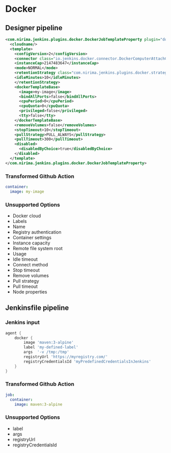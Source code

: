# Docker

## Designer pipeline

```xml
<com.nirima.jenkins.plugins.docker.DockerJobTemplateProperty plugin="docker-plugin@1.2.1">
  <cloudname/>
  <template>
    <configVersion>2</configVersion>
    <connector class="io.jenkins.docker.connector.DockerComputerAttachConnector"/>
    <instanceCap>2147483647</instanceCap>
    <mode>NORMAL</mode>
    <retentionStrategy class="com.nirima.jenkins.plugins.docker.strategy.DockerOnceRetentionStrategy">
    <idleMinutes>10</idleMinutes>
    </retentionStrategy>
    <dockerTemplateBase>
      <image>my-image</image>
      <bindAllPorts>false</bindAllPorts>
      <cpuPeriod>0</cpuPeriod>
      <cpuQuota>0</cpuQuota>
      <privileged>false</privileged>
      <tty>false</tty>
    </dockerTemplateBase>
    <removeVolumes>false</removeVolumes>
    <stopTimeout>10</stopTimeout>
    <pullStrategy>PULL_ALWAYS</pullStrategy>
    <pullTimeout>300</pullTimeout>
    <disabled>
      <disabledByChoice>true</disabledByChoice>
    </disabled>
  </template>
</com.nirima.jenkins.plugins.docker.DockerJobTemplateProperty>
```

### Transformed Github Action

```yaml
container:
  image: my-image
```

### Unsupported Options

- Docker cloud
- Labels
- Name
- Registry authentication
- Container settings
- Instance capacity
- Remote file system root
- Usage
- Idle timeout
- Connect method
- Stop timeout
- Remove volumes
- Pull strategy
- Pull timeout
- Node properties

## Jenkinsfile pipeline

### Jenkins input

```groovy
agent {
    docker {
        image 'maven:3-alpine'
        label 'my-defined-label'
        args  '-v /tmp:/tmp'
        registryUrl 'https://myregistry.com/'
        registryCredentialsId 'myPredefinedCredentialsInJenkins'
    }
}
```

### Transformed Github Action

```yaml
job:
  container:
    image: maven:3-alpine
```

### Unsupported Options

- label
- args
- registryUrl
- registryCredentialsId
